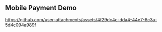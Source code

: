 ## Mobile Payment Demo

https://github.com/user-attachments/assets/4f29dc4c-dda4-44e7-8c3a-5d4c094a989f